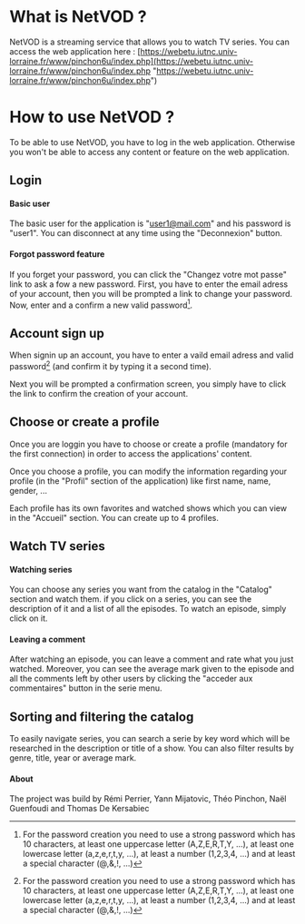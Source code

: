 # What is NetVOD ?

NetVOD is a streaming service that allows you to watch TV series.
You can access the web application here : [https://webetu.iutnc.univ-lorraine.fr/www/pinchon6u/index.php](https://webetu.iutnc.univ-lorraine.fr/www/pinchon6u/index.php "https://webetu.iutnc.univ-lorraine.fr/www/pinchon6u/index.php")
<br />

# How to use NetVOD ?

To be able to use NetVOD, you have to log in the web application. Otherwise you won't be able to access any content or feature on the web application.
<br />

## Login
#### Basic user

The basic user for the application is "user1@mail.com" and his password is "user1". You can disconnect at any time using the "Deconnexion" button.
<br />

#### Forgot password feature

If you forget your password, you can click the "Changez votre mot passe" link to ask a fow a new password. First, you have to enter the email adress of your account, then you will be prompted a link to change your password. Now, enter and a confirm a new valid password[^1].
<br />

## Account sign up

When signin up an account, you have to enter a vaild email adress and valid password[^1] (and confirm it by typing it a second time).

Next you will be prompted a confirmation screen, you simply have to click the link to confirm the creation of your account.
<br />

## Choose or create a profile

Once you are loggin you have to choose or create a profile (mandatory for the first connection) in order to access the applications' content.

Once you choose a profile, you can modify the information regarding your profile (in the "Profil" section of the application) like first name, name, gender, ...

Each profile has its own favorites and watched shows which you can view in the "Accueil" section. You can create up to 4 profiles.
<br />

## Watch TV series
#### Watching series
You can choose any series you want from the catalog in the "Catalog" section and watch them. if you click on a series, you can see the description of it and a list of all the episodes. To watch an episode, simply click on it.
<br />

#### Leaving a comment
After watching an episode, you can leave a comment and rate what you just watched.
Moreover, you can see the average mark given to the episode and all the comments left by other users by clicking the "acceder aux commentaires" button in the serie menu.
<br />

## Sorting and filtering the catalog
To easily navigate series, you can search a serie by key word which will be researched in the description or title of a show.
You can also filter results by genre, title, year or average mark.
<br />

#### About
The project was build by Rémi Perrier, Yann Mijatovic, Théo Pinchon, Naël Guenfoudi and Thomas De Kersabiec
<br />

[^1]: For the password creation you need to use a strong password which has 10 characters, at least one uppercase letter (A,Z,E,R,T,Y, ...), at least one lowercase letter (a,z,e,r,t,y, ...), at least a number (1,2,3,4, ...) and at least a special character (@,&,!, ...) 
